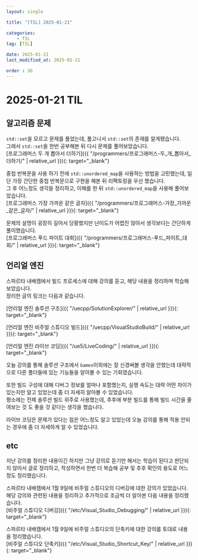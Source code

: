```yaml
---
layout: single

title: "[TIL] 2025-01-21"

categories:
    - TIL
tag: [TIL]

date: 2025-01-21
last_modified_at: 2025-01-21

order : 36
---
```


# 2025-01-21 TIL

## 알고리즘 문제

`std::set`을 모르고 문제를 풀었는데, 풀고나서 `std::set`의 존재를 알게됐습니다.  
그래서 `std::set`을 한번 공부해본 뒤 다시 문제를 풀어보았습니다.  
[프로그래머스 두 개 뽑아서 더하기]({{ "/programmers/프로그래머스-두_개_뽑아서_더하기/" | relative_url }}){: target="_blank"}

중첩 반복문을 사용 하기 전에 `std::unordered_map`을 사용하는 방법을 고민했는데, 일단 가장 간단한 중첩 반복문으로 구현을 해본 뒤 리팩토링을 우선 했습니다.  
그 후 어느정도 생각을 정리하고, 이해를 한 뒤 `std::unordered_map`을 사용해 풀어보았습니다.  
[프로그래머스 가장 가까운 같은 글자]({{ "/programmers/프로그래머스-가장_가까운_같은_글자/" | relative_url }}){: target="_blank"}

문제의 설명이 굉장히 길어서 당황했지만 난이도가 어렵진 않아서 생각보다는 간단하게 풀이했습니다.  
[프로그래머스 푸드 파이트 대회]({{ "/programmers/프로그래머스-푸드_파이트_대회/" | relative_url }}){: target="_blank"}

## 언리얼 엔진

스파르타 내배캠에서 빌드 프로세스에 대해 강의를 듣고, 해당 내용을 정리하며 학습해보았습니다.  
정리한 글의 링크는 다음과 같습니다.

[언리얼 엔진 솔루션 구조]({{ "/uecpp/SolutionExplorer/" | relative_url }}){: target="_blank"}

[언리얼 엔진 비주얼 스튜디오 빌드]({{ "/uecpp/VisualStudioBuild/" | relative_url }}){: target="_blank"}

[언리얼 엔진 라이브 코딩]({{ "/ue5/LiveCoding/" | relative_url }}){: target="_blank"}

오늘 강의를 통해 솔루션 구조에서 `Games`이외에는 잘 신경써볼 생각을 안했는데 대략적으로 다른 폴더들에 있는 기능들을 알아볼 수 있는 기회였습니다.

또한 빌드 구성에 대해 디버그 정보를 얼마나 포함했는지, 실행 속도는 대략 어떤 차이가 있는지만 알고 있었는데 좀 더 자세히 알아볼 수 있었습니다.  
평소에는 전체 솔루션 빌드 위주로 사용했는데, 추후에 부분 빌드를 통해 빌드 시간을 줄여보는 것 도 좋을 것 같다는 생각을 했습니다.

라이브 코딩은 문제가 있다는 점은 어느정도 알고 있었는데 오늘 강의를 통해 적용 안되는 경우에 좀 더 자세하게 알 수 있었습니다.

## etc

지난 강의를 정리한 내용이긴 하지만 그냥 강의로 듣기만 해서는 학습이 된다고 판단되지 않아서 글로 정리하고, 작성하면서 한번 더 복습해 공부 및 추후 확인의 용도로 어느정도 정리했습니다.

스파르타 내배캠에서 1월 9일에 비주얼 스튜디오의 디버깅에 대한 강의가 있었습니다.  
해당 강의와 관련된 내용을 정리하고 추가적으로 조금씩 더 알아본 다음 내용을 정리했습니다.  
[비주얼 스튜디오 디버깅]({{ "/etc/Visual_Studio_Debugging/" | relative_url }}){: target="_blank"}

스파르타 내배캠에서 1월 9일에 비주얼 스튜디오의 단축키에 대한 강의를 토대로 내용을 정리했습니다.  
[비주얼 스튜디오 단축키]({{ "/etc/Visual_Studio_Shortcut_Key/" | relative_url }}){: target="_blank"}